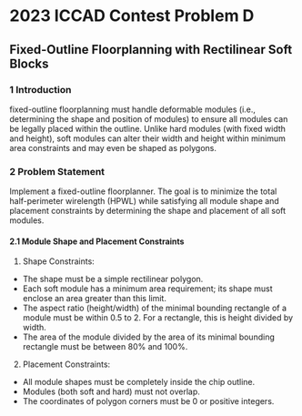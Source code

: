 # 2023 ICCAD Contest Problem D  
## 	Fixed-Outline Floorplanning with Rectilinear Soft Blocks  

### 1 Introduction
fixed-outline floorplanning must handle deformable modules (i.e., determining the shape and position of modules) to ensure all modules can be legally placed within the outline. Unlike hard modules (with fixed width and height), soft modules can alter their width and height within minimum area constraints and may even be shaped as polygons.  

### 2 Problem Statement
Implement a fixed-outline floorplanner. The goal is to minimize the total half-perimeter wirelength (HPWL) while satisfying all module shape and placement constraints by determining the shape and placement of all soft modules.

#### 2.1 Module Shape and Placement Constraints
1. Shape Constraints:
  - The shape must be a simple rectilinear polygon.  
  - Each soft module has a minimum area requirement; its shape must enclose an area greater than this limit.  
  - The aspect ratio (height/width) of the minimal bounding rectangle of a module must be within 0.5 to 2. For a rectangle, this is height divided by width.  
  - The area of the module divided by the area of its minimal bounding rectangle must be between 80% and 100%.
2. Placement Constraints:
  - All module shapes must be completely inside the chip outline.
  - Modules (both soft and hard) must not overlap.
  - The coordinates of polygon corners must be 0 or positive integers.
